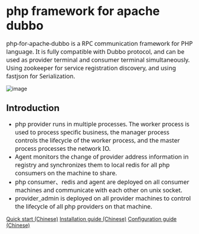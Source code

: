 ## <font size=6>php framework for apache dubbo</font>


<font size=3 face="Segoe UI">php-for-apache-dubbo is a RPC communication framework for PHP language. It is fully compatible with Dubbo protocol, and can be used as provider terminal and consumer terminal simultaneously. Using zookeeper for service registration discovery, and using fastjson for Serialization.</font>

![image](https://github.com/lexin-fintech/dubbo-php-framework/blob/master/arch.png)

## <font size=5>Introduction</font>
- <font size=3 face="Segoe UI">php provider runs in multiple processes. The worker process is used to process specific business, the manager process controls the lifecycle of the worker process, and the master process processes the network IO.</font>
- <font size=3 face="Segoe UI">Agent monitors the change of provider address information in registry and synchronizes them to local redis for all php consumers on the machine to share.</font>
- <font size=3 face="Segoe UI">php consumer、redis and agent are deployed on all consumer machines and communicate with each other on unix socket.</font>
- <font size=3 face="Segoe UI">provider_admin is deployed on all provider machines to control the lifecycle of all php providers on that machine.</font>

<a href="https://github.com/dubbo/php-framework-for-apache-dubbo/wiki/%E5%BF%AB%E9%80%9F%E5%BC%80%E5%A7%8B">Quick start (Chinese)</a>
<a href="https://github.com/dubbo/php-framework-for-apache-dubbo/wiki/%E5%AE%89%E8%A3%85%E5%90%91%E5%AF%BC">Installation guide (Chinese)</a>
<a href="https://github.com/dubbo/php-framework-for-apache-dubbo/wiki/%E9%85%8D%E7%BD%AE%E5%8F%82%E8%80%83%E6%89%8B%E5%86%8C">Configuration guide (Chinese)</a>


